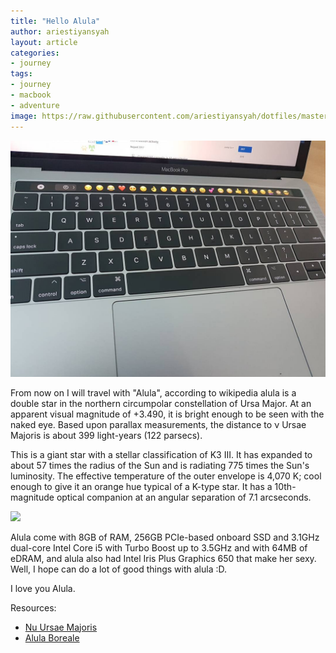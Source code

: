 ```yaml
---
title: "Hello Alula"
author: ariestiyansyah
layout: article
categories:
- journey
tags:
- journey
- macbook
- adventure
image: https://raw.githubusercontent.com/ariestiyansyah/dotfiles/master/alula.jpg
---
```


![Alula](https://raw.githubusercontent.com/ariestiyansyah/dotfiles/master/alula.jpg)

From now on I will travel with "Alula", according to wikipedia alula is a double star in the northern circumpolar constellation of Ursa Major. At an apparent visual magnitude of +3.490, it is bright enough to be seen with the naked eye. Based upon parallax measurements, the distance to ν Ursae Majoris is about 399 light-years (122 parsecs).

This is a giant star with a stellar classification of K3 III. It has expanded to about 57 times the radius of the Sun and is radiating 775 times the Sun's luminosity. The effective temperature of the outer envelope is 4,070 K; cool enough to give it an orange hue typical of a K-type star. It has a 10th-magnitude optical companion at an angular separation of 7.1 arcseconds.

![](http://www.constellationsofwords.com/images/stars/AlulaBoreale.JPG)

Alula come with 8GB of RAM, 256GB PCIe-based onboard SSD and 3.1GHz dual-core Intel Core i5 with Turbo Boost up to 3.5GHz and with 64MB of eDRAM, and alula also had Intel Iris Plus Graphics 650 that make her sexy. Well, I hope can do a lot of good things with alula :D.

I love you Alula.

Resources:

- [Nu Ursae Majoris](https://en.wikipedia.org/wiki/Nu_Ursae_Majoris)
- [Alula Boreale](http://www.constellationsofwords.com/stars/AlulaBoreale.html)
